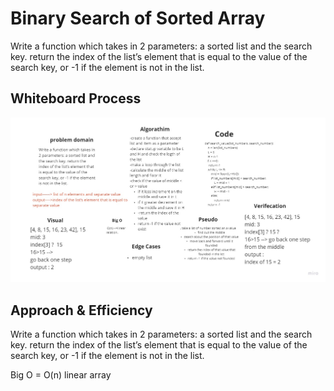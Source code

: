 

# Binary Search of Sorted Array
Write a function which takes in 2 parameters: a sorted list and the search key. return the index of the list’s element that is equal to the value of the search key, or -1 if the element is not in the list.


## Whiteboard Process
![image](binary_search/BinarySearch.jpg)

## Approach & Efficiency
<!-- What approach did you take? Discuss Why. What is the Big O space/time for this approach? -->
Write a function which takes in 2 parameters: a sorted list and the search key. return the index of the list’s element that is equal to the value of the search key, or -1 if the element is not in the list.

Big O = O(n)  linear array


